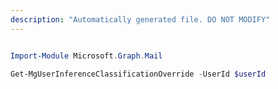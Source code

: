 ```yaml
---
description: "Automatically generated file. DO NOT MODIFY"
---
```


```powershell

Import-Module Microsoft.Graph.Mail

Get-MgUserInferenceClassificationOverride -UserId $userId

```